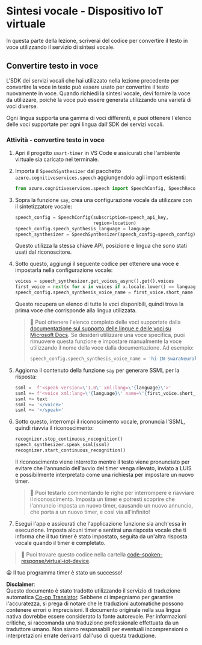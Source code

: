 <!--
CO_OP_TRANSLATOR_METADATA:
{
  "original_hash": "7966848a1f870e4c42edb4db67b13c57",
  "translation_date": "2025-08-25T17:49:48+00:00",
  "source_file": "6-consumer/lessons/3-spoken-feedback/virtual-device-text-to-speech.md",
  "language_code": "it"
}
-->
# Sintesi vocale - Dispositivo IoT virtuale

In questa parte della lezione, scriverai del codice per convertire il testo in voce utilizzando il servizio di sintesi vocale.

## Convertire testo in voce

L'SDK dei servizi vocali che hai utilizzato nella lezione precedente per convertire la voce in testo può essere usato per convertire il testo nuovamente in voce. Quando richiedi la sintesi vocale, devi fornire la voce da utilizzare, poiché la voce può essere generata utilizzando una varietà di voci diverse.

Ogni lingua supporta una gamma di voci differenti, e puoi ottenere l'elenco delle voci supportate per ogni lingua dall'SDK dei servizi vocali.

### Attività - convertire testo in voce

1. Apri il progetto `smart-timer` in VS Code e assicurati che l'ambiente virtuale sia caricato nel terminale.

1. Importa il `SpeechSynthesizer` dal pacchetto `azure.cognitiveservices.speech` aggiungendolo agli import esistenti:

    ```python
    from azure.cognitiveservices.speech import SpeechConfig, SpeechRecognizer, SpeechSynthesizer
    ```

1. Sopra la funzione `say`, crea una configurazione vocale da utilizzare con il sintetizzatore vocale:

    ```python
    speech_config = SpeechConfig(subscription=speech_api_key,
                                 region=location)
    speech_config.speech_synthesis_language = language
    speech_synthesizer = SpeechSynthesizer(speech_config=speech_config)
    ```

    Questo utilizza la stessa chiave API, posizione e lingua che sono stati usati dal riconoscitore.

1. Sotto questo, aggiungi il seguente codice per ottenere una voce e impostarla nella configurazione vocale:

    ```python
    voices = speech_synthesizer.get_voices_async().get().voices
    first_voice = next(x for x in voices if x.locale.lower() == language.lower())
    speech_config.speech_synthesis_voice_name = first_voice.short_name
    ```

    Questo recupera un elenco di tutte le voci disponibili, quindi trova la prima voce che corrisponde alla lingua utilizzata.

    > 💁 Puoi ottenere l'elenco completo delle voci supportate dalla [documentazione sul supporto delle lingue e delle voci su Microsoft Docs](https://docs.microsoft.com/azure/cognitive-services/speech-service/language-support?WT.mc_id=academic-17441-jabenn#text-to-speech). Se desideri utilizzare una voce specifica, puoi rimuovere questa funzione e impostare manualmente la voce utilizzando il nome della voce dalla documentazione. Ad esempio:
    >
    > ```python
    > speech_config.speech_synthesis_voice_name = 'hi-IN-SwaraNeural'
    > ```

1. Aggiorna il contenuto della funzione `say` per generare SSML per la risposta:

    ```python
    ssml =  f'<speak version=\'1.0\' xml:lang=\'{language}\'>'
    ssml += f'<voice xml:lang=\'{language}\' name=\'{first_voice.short_name}\'>'
    ssml += text
    ssml += '</voice>'
    ssml += '</speak>'
    ```

1. Sotto questo, interrompi il riconoscimento vocale, pronuncia l'SSML, quindi riavvia il riconoscimento:

    ```python
    recognizer.stop_continuous_recognition()
    speech_synthesizer.speak_ssml(ssml)
    recognizer.start_continuous_recognition()
    ```

    Il riconoscimento viene interrotto mentre il testo viene pronunciato per evitare che l'annuncio dell'avvio del timer venga rilevato, inviato a LUIS e possibilmente interpretato come una richiesta per impostare un nuovo timer.

    > 💁 Puoi testarlo commentando le righe per interrompere e riavviare il riconoscimento. Imposta un timer e potresti scoprire che l'annuncio imposta un nuovo timer, causando un nuovo annuncio, che porta a un nuovo timer, e così via all'infinito!

1. Esegui l'app e assicurati che l'applicazione funzione sia anch'essa in esecuzione. Imposta alcuni timer e sentirai una risposta vocale che ti informa che il tuo timer è stato impostato, seguita da un'altra risposta vocale quando il timer è completato.

> 💁 Puoi trovare questo codice nella cartella [code-spoken-response/virtual-iot-device](../../../../../6-consumer/lessons/3-spoken-feedback/code-spoken-response/virtual-iot-device).

😀 Il tuo programma timer è stato un successo!

**Disclaimer**:  
Questo documento è stato tradotto utilizzando il servizio di traduzione automatica [Co-op Translator](https://github.com/Azure/co-op-translator). Sebbene ci impegniamo per garantire l'accuratezza, si prega di notare che le traduzioni automatiche possono contenere errori o imprecisioni. Il documento originale nella sua lingua nativa dovrebbe essere considerato la fonte autorevole. Per informazioni critiche, si raccomanda una traduzione professionale effettuata da un traduttore umano. Non siamo responsabili per eventuali incomprensioni o interpretazioni errate derivanti dall'uso di questa traduzione.